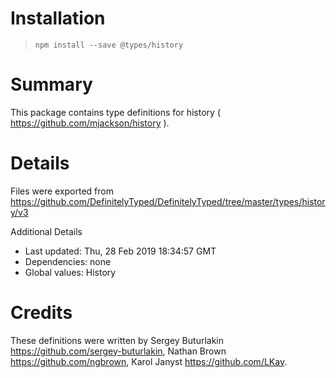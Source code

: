 # Installation
> `npm install --save @types/history`

# Summary
This package contains type definitions for history ( https://github.com/mjackson/history ).

# Details
Files were exported from https://github.com/DefinitelyTyped/DefinitelyTyped/tree/master/types/history/v3

Additional Details
 * Last updated: Thu, 28 Feb 2019 18:34:57 GMT
 * Dependencies: none
 * Global values: History

# Credits
These definitions were written by Sergey Buturlakin <https://github.com/sergey-buturlakin>, Nathan Brown <https://github.com/ngbrown>, Karol Janyst <https://github.com/LKay>.
